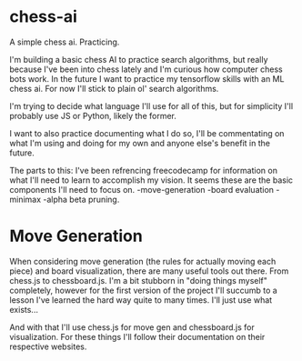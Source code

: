 # chess-ai
A simple chess ai. Practicing.

I'm building a basic chess AI to practice search algorithms, but really because I've been into chess lately and I'm curious how computer chess bots work. In the future I want to practice my tensorflow skills with an ML chess ai. For now I'll stick to plain ol' search algorithms. 


I'm trying to decide what language I'll use for all of this, but for simplicity I'll probably use JS or Python, likely the former.

I want to also practice documenting what I do so, I'll be commentating on what I'm using and doing for my own and anyone else's benefit in the future.

The parts to this:
I've been refrencing freecodecamp for information on what I'll need to learn to accomplish my vision. 
It seems these are the basic components I'll need to focus on.
-move-generation
-board evaluation
-minimax
-alpha beta pruning.

# Move Generation
When considering move generation (the rules for actually moving each piece) and board visualization, there are many useful tools out there. From chess.js to chessboard.js. I'm a bit stubborn in "doing things myself" completely, however for the first version of the project I'll succumb to a lesson I've learned the hard way quite to many times. I'll just use what exists...

And with that I'll use chess.js for move gen and chessboard.js for visualization.
For these things I'll follow their documentation on their respective websites. 
